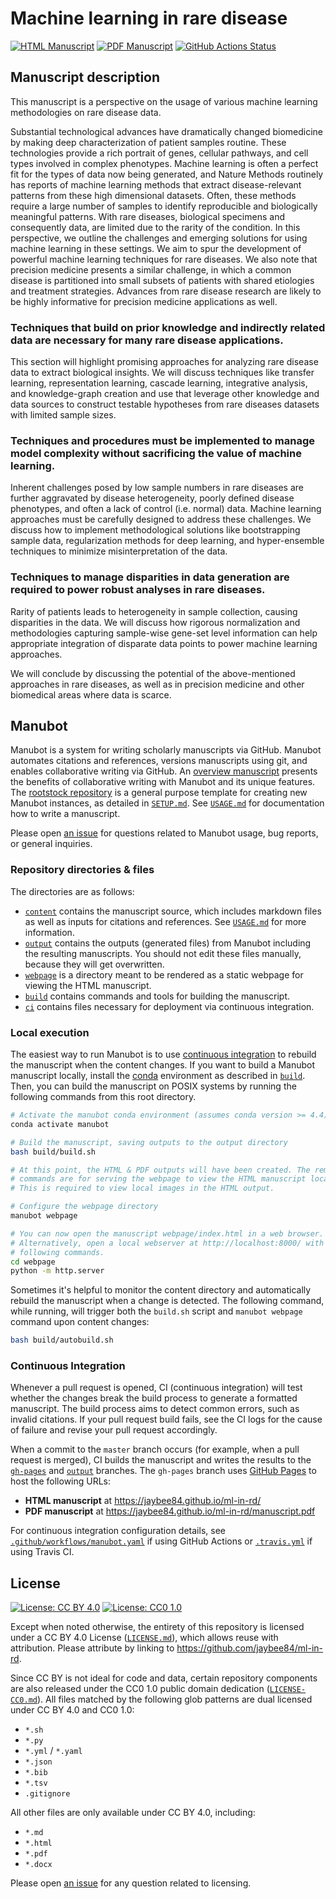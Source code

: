 # Machine learning in rare disease

<!-- usage note: edit the H1 title above to personalize the manuscript -->

[![HTML Manuscript](https://img.shields.io/badge/manuscript-HTML-blue.svg)](https://jaybee84.github.io/ml-in-rd/)
[![PDF Manuscript](https://img.shields.io/badge/manuscript-PDF-blue.svg)](https://jaybee84.github.io/ml-in-rd/manuscript.pdf)
[![GitHub Actions Status](https://github.com/jaybee84/ml-in-rd/workflows/Manubot/badge.svg)](https://github.com/jaybee84/ml-in-rd/actions)
<!-- usage note: delete CI badges above for services not used by your manuscript -->

## Manuscript description

<!-- usage note: edit this section. -->

This manuscript is a perspective on the usage of various machine learning methodologies on rare disease data. 

Substantial technological advances have dramatically changed biomedicine by making deep characterization of patient samples routine. These technologies provide a rich portrait of genes, cellular pathways, and cell types involved in complex phenotypes. Machine learning is often a perfect fit for the types of data now being generated, and Nature Methods routinely has reports of machine learning methods that extract disease-relevant patterns from these high dimensional datasets. Often, these methods require a large number of samples to identify reproducible and biologically meaningful patterns. With rare diseases, biological specimens and consequently data, are limited due to the rarity of the condition. In this perspective, we outline the challenges and emerging solutions for using machine learning in these settings. We aim to spur the development of powerful machine learning techniques for rare diseases. We also note that precision medicine presents a similar challenge, in which a common disease is partitioned into small subsets of patients with shared etiologies and treatment strategies. Advances from rare disease research are likely to be highly informative for precision medicine applications as well.

### Techniques that build on prior knowledge and indirectly related data are necessary for many rare disease applications.
This section will highlight promising approaches for analyzing rare disease data to extract biological insights. We will discuss techniques like transfer learning, representation learning, cascade learning, integrative analysis, and knowledge-graph creation and use that leverage other knowledge and data sources to construct testable hypotheses from rare diseases datasets with limited sample sizes.

### Techniques and procedures must be implemented to manage model complexity without sacrificing the value of machine learning. 
Inherent challenges posed by low sample numbers in rare diseases are further aggravated by disease heterogeneity, poorly defined disease phenotypes, and often a lack of control (i.e. normal) data. Machine learning approaches must be carefully designed to address these challenges. We discuss how to implement methodological solutions like bootstrapping sample data, regularization methods for deep learning, and hyper-ensemble techniques to minimize misinterpretation of the data. 

### Techniques to manage disparities in data generation are required to power robust analyses in rare diseases.
Rarity of patients leads to heterogeneity in sample collection, causing disparities in the data. We will discuss how rigorous normalization and methodologies capturing sample-wise gene-set level information can help appropriate integration of disparate data points to power machine learning approaches. 

We will conclude by discussing the potential of the above-mentioned approaches in rare diseases, as well as in precision medicine and other biomedical areas where data is scarce. 


## Manubot

<!-- usage note: do not edit this section -->

Manubot is a system for writing scholarly manuscripts via GitHub.
Manubot automates citations and references, versions manuscripts using git, and enables collaborative writing via GitHub.
An [overview manuscript](https://greenelab.github.io/meta-review/ "Open collaborative writing with Manubot") presents the benefits of collaborative writing with Manubot and its unique features.
The [rootstock repository](https://git.io/fhQH1) is a general purpose template for creating new Manubot instances, as detailed in [`SETUP.md`](SETUP.md).
See [`USAGE.md`](USAGE.md) for documentation how to write a manuscript.

Please open [an issue](https://git.io/fhQHM) for questions related to Manubot usage, bug reports, or general inquiries.

### Repository directories & files

The directories are as follows:

+ [`content`](content) contains the manuscript source, which includes markdown files as well as inputs for citations and references.
  See [`USAGE.md`](USAGE.md) for more information.
+ [`output`](output) contains the outputs (generated files) from Manubot including the resulting manuscripts.
  You should not edit these files manually, because they will get overwritten.
+ [`webpage`](webpage) is a directory meant to be rendered as a static webpage for viewing the HTML manuscript.
+ [`build`](build) contains commands and tools for building the manuscript.
+ [`ci`](ci) contains files necessary for deployment via continuous integration.

### Local execution

The easiest way to run Manubot is to use [continuous integration](#continuous-integration) to rebuild the manuscript when the content changes.
If you want to build a Manubot manuscript locally, install the [conda](https://conda.io) environment as described in [`build`](build).
Then, you can build the manuscript on POSIX systems by running the following commands from this root directory.

```sh
# Activate the manubot conda environment (assumes conda version >= 4.4)
conda activate manubot

# Build the manuscript, saving outputs to the output directory
bash build/build.sh

# At this point, the HTML & PDF outputs will have been created. The remaining
# commands are for serving the webpage to view the HTML manuscript locally.
# This is required to view local images in the HTML output.

# Configure the webpage directory
manubot webpage

# You can now open the manuscript webpage/index.html in a web browser.
# Alternatively, open a local webserver at http://localhost:8000/ with the
# following commands.
cd webpage
python -m http.server
```

Sometimes it's helpful to monitor the content directory and automatically rebuild the manuscript when a change is detected.
The following command, while running, will trigger both the `build.sh` script and `manubot webpage` command upon content changes:

```sh
bash build/autobuild.sh
```

### Continuous Integration

Whenever a pull request is opened, CI (continuous integration) will test whether the changes break the build process to generate a formatted manuscript.
The build process aims to detect common errors, such as invalid citations.
If your pull request build fails, see the CI logs for the cause of failure and revise your pull request accordingly.

When a commit to the `master` branch occurs (for example, when a pull request is merged), CI builds the manuscript and writes the results to the [`gh-pages`](https://github.com/jaybee84/ml-in-rd/tree/gh-pages) and [`output`](https://github.com/jaybee84/ml-in-rd/tree/output) branches.
The `gh-pages` branch uses [GitHub Pages](https://pages.github.com/) to host the following URLs:

+ **HTML manuscript** at https://jaybee84.github.io/ml-in-rd/
+ **PDF manuscript** at https://jaybee84.github.io/ml-in-rd/manuscript.pdf

For continuous integration configuration details, see [`.github/workflows/manubot.yaml`](.github/workflows/manubot.yaml) if using GitHub Actions or [`.travis.yml`](.travis.yml) if using Travis CI.

## License

<!--
usage note: edit this section to change the license of your manuscript or source code changes to this repository.
We encourage users to openly license their manuscripts, which is the default as specified below.
-->

[![License: CC BY 4.0](https://img.shields.io/badge/License%20All-CC%20BY%204.0-lightgrey.svg)](http://creativecommons.org/licenses/by/4.0/)
[![License: CC0 1.0](https://img.shields.io/badge/License%20Parts-CC0%201.0-lightgrey.svg)](https://creativecommons.org/publicdomain/zero/1.0/)

Except when noted otherwise, the entirety of this repository is licensed under a CC BY 4.0 License ([`LICENSE.md`](LICENSE.md)), which allows reuse with attribution.
Please attribute by linking to https://github.com/jaybee84/ml-in-rd.

Since CC BY is not ideal for code and data, certain repository components are also released under the CC0 1.0 public domain dedication ([`LICENSE-CC0.md`](LICENSE-CC0.md)).
All files matched by the following glob patterns are dual licensed under CC BY 4.0 and CC0 1.0:

+ `*.sh`
+ `*.py`
+ `*.yml` / `*.yaml`
+ `*.json`
+ `*.bib`
+ `*.tsv`
+ `.gitignore`

All other files are only available under CC BY 4.0, including:

+ `*.md`
+ `*.html`
+ `*.pdf`
+ `*.docx`

Please open [an issue](https://github.com/jaybee84/ml-in-rd/issues) for any question related to licensing.
